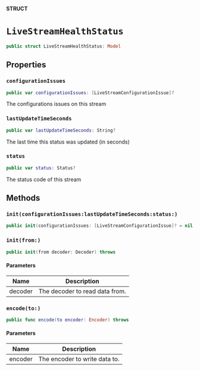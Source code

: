 **STRUCT**

# `LiveStreamHealthStatus`

```swift
public struct LiveStreamHealthStatus: Model
```

## Properties
### `configurationIssues`

```swift
public var configurationIssues: [LiveStreamConfigurationIssue]?
```

The configurations issues on this stream

### `lastUpdateTimeSeconds`

```swift
public var lastUpdateTimeSeconds: String?
```

The last time this status was updated (in seconds)

### `status`

```swift
public var status: Status?
```

The status code of this stream

## Methods
### `init(configurationIssues:lastUpdateTimeSeconds:status:)`

```swift
public init(configurationIssues: [LiveStreamConfigurationIssue]? = nil, lastUpdateTimeSeconds: String? = nil, status: Status? = nil)
```

### `init(from:)`

```swift
public init(from decoder: Decoder) throws
```

#### Parameters

| Name | Description |
| ---- | ----------- |
| decoder | The decoder to read data from. |

### `encode(to:)`

```swift
public func encode(to encoder: Encoder) throws
```

#### Parameters

| Name | Description |
| ---- | ----------- |
| encoder | The encoder to write data to. |